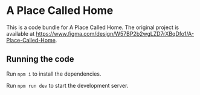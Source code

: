 
  # A Place Called Home

  This is a code bundle for A Place Called Home. The original project is available at https://www.figma.com/design/W57BP2b2wgLZD7rXBqDfo1/A-Place-Called-Home.

  ## Running the code

  Run `npm i` to install the dependencies.

  Run `npm run dev` to start the development server.
  